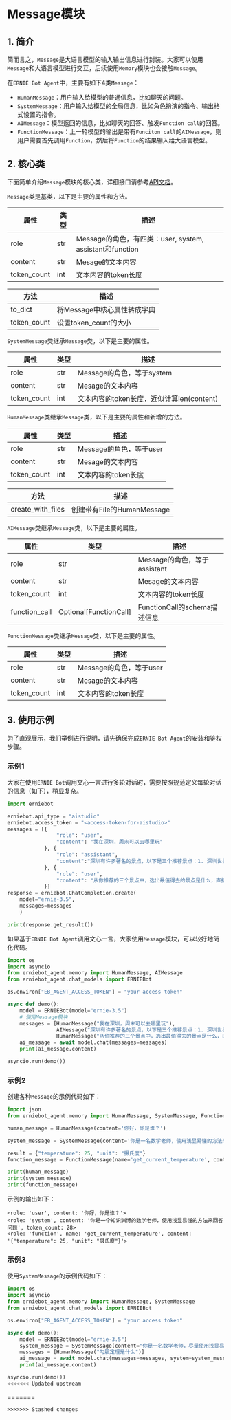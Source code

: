# Message模块

## 1. 简介

简而言之，`Message`是大语言模型的输入输出信息进行封装。大家可以使用`Message`和大语言模型进行交互，后续使用`Memory`模块也会接触`Message`。

在`ERNIE Bot Agent`中，主要有如下4类`Message`：

* `HumanMessage`：用户输入给模型的普通信息，比如聊天的问题。
* `SystemMessage`：用户输入给模型的全局信息，比如角色扮演的指令、输出格式设置的指令。
* `AIMessage`：模型返回的信息，比如聊天的回答、触发`Function call`的回答。
* `FunctionMessage`：上一轮模型的输出是带有`Funciton call`的`AIMessage`，则用户需要首先调用`Function`，然后将`Function`的结果输入给大语言模型。

## 2. 核心类

下面简单介绍`Message`模块的核心类，详细接口请参考[API文档](../package/erniebot_agent/message.md)。

`Message`类是基类，以下是主要的属性和方法。

| 属性       | 类型           | 描述                                                      |
| ---------- | -------------- | ------------------------------------------------------- |
| role         | str          | Message的角色，有四类：user, system, assistant和function   |
| content      | str          | Mesage的文本内容                                          |
| token_count  | int          | 文本内容的token长度                                        |

| 方法              | 描述                                                                  |
| ----------------- | -------------------------------------------------------------------- |
| to_dict           | 将Message中核心属性转成字典                                              |
| token_count       | 设置token_count的大小                                                  |

`SystemMessage`类继承`Message`类，以下是主要的属性。

| 属性       | 类型           | 描述                                                      |
| ---------- | -------------- | ------------------------------------------------------- |
| role         | str          | Message的角色，等于system                                 |
| content      | str          | Mesage的文本内容                                          |
| token_count  | int          | 文本内容的token长度，近似计算len(content)                   |

`HumanMessage`类继承`Message`类，以下是主要的属性和新增的方法。

| 属性       | 类型           | 描述                                                      |
| ---------- | -------------- | ------------------------------------------------------- |
| role         | str          | Message的角色，等于user                                   |
| content      | str          | Mesage的文本内容                                          |
| token_count  | int          | 文本内容的token长度                                        |

| 方法              | 描述                                                                  |
| ----------------- | -------------------------------------------------------------------- |
| create_with_files | 创建带有File的HumanMessage                                             |

`AIMessage`类继承`Message`类，以下是主要的属性。

| 属性       | 类型           | 描述                                                      |
| ---------- | -------------- | ------------------------------------------------------- |
| role         | str          | Message的角色，等于assistant                              |
| content      | str          | Mesage的文本内容                                          |
| token_count  | int          | 文本内容的token长度                                        |
| function_call | Optional[FunctionCall] | FunctionCall的schema描述信息                   |


`FunctionMessage`类继承`Message`类，以下是主要的属性。

| 属性       | 类型           | 描述                                                      |
| ---------- | -------------- | ------------------------------------------------------- |
| role         | str          | Message的角色，等于user                                   |
| content      | str          | Mesage的文本内容                                          |
| token_count  | int          | 文本内容的token长度                                        |

## 3. 使用示例

为了直观展示，我们举例进行说明，请先确保完成`ERNIE Bot Agent`的安装和鉴权步骤。

### 示例1

大家在使用`ERNIE Bot`调用文心一言进行多轮对话时，需要按照规范定义每轮对话的信息（如下），稍显复杂。

```python
import erniebot

erniebot.api_type = "aistudio"
erniebot.access_token = "<access-token-for-aistudio>"
messages = [{
                "role": "user",
                "content": "我在深圳，周末可以去哪里玩"
            }, {
                "role": "assistant",
                "content":"深圳有许多著名的景点，以下是三个推荐景点：1. 深圳世界之窗，2. 深圳欢乐谷，3. 深圳东部华侨城。"
            }, {
                "role": "user",
                "content": "从你推荐的三个景点中，选出最值得去的景点是什么，直接给出景点名字即可"
            }]
response = erniebot.ChatCompletion.create(
    model="ernie-3.5",
    messages=messages
    )

print(response.get_result())
```

如果基于`ERNIE Bot Agent`调用文心一言，大家使用`Message`模块，可以较好地简化代码。

```python
import os
import asyncio
from erniebot_agent.memory import HumanMessage, AIMessage
from erniebot_agent.chat_models import ERNIEBot

os.environ["EB_AGENT_ACCESS_TOKEN"] = "your access token"

async def demo():
    model = ERNIEBot(model="ernie-3.5")
    # 使用Message模块
    messages = [HumanMessage("我在深圳，周末可以去哪里玩"),
                AIMessage("深圳有许多著名的景点，以下是三个推荐景点：1. 深圳世界之窗，2. 深圳欢乐谷，3. 深圳东部华侨城。"),
                HumanMessage("从你推荐的三个景点中，选出最值得去的景点是什么，直接给出景点名字即可")]
    ai_message = await model.chat(messages=messages)
    print(ai_message.content)

asyncio.run(demo())
```

### 示例2

创建各种`Message`的示例代码如下：

```python
import json
from erniebot_agent.memory import HumanMessage, SystemMessage, FunctionMessage

human_message = HumanMessage(content='你好，你是谁？')

system_message = SystemMessage(content='你是一名数学老师，使用浅显易懂的方法来回答问题')

result = {"temperature": 25, "unit": "摄氏度"}
function_message = FunctionMessage(name='get_current_temperature', content=json.dumps(result, ensure_ascii=False))

print(human_message)
print(system_message)
print(function_message)
```

示例的输出如下：
```
<role: 'user', content: '你好，你是谁？'>
<role: 'system', content: '你是一个知识渊博的数学老师，使用浅显易懂的方法来回答问题', token_count: 28>
<role: 'function', name: 'get_current_temperature', content: '{"temperature": 25, "unit": "摄氏度"}'>
```


### 示例3

使用`SystemMessage`的示例代码如下：

```python
import os
import asyncio
from erniebot_agent.memory import HumanMessage, SystemMessage
from erniebot_agent.chat_models import ERNIEBot

os.environ["EB_AGENT_ACCESS_TOKEN"] = "your access token"

async def demo():
    model = ERNIEBot(model="ernie-3.5")
    system_message = SystemMessage(content="你是一名数学老师，尽量使用浅显易懂的方法来解答问题")
    messages = [HumanMessage("勾股定理是什么")]
    ai_message = await model.chat(messages=messages, system=system_message.content)
    print(ai_message.content)

asyncio.run(demo())
<<<<<<< Updated upstream
```
=======
```
>>>>>>> Stashed changes
